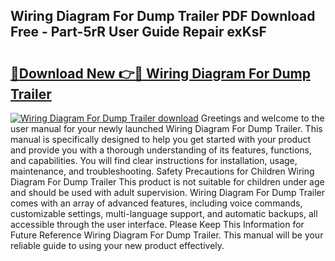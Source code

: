 ## Wiring Diagram For Dump Trailer PDF Download Free - Part-5rR User Guide Repair exKsF

# <h2><a href="http://dfk3u7d.blite.top/?on=Wiring+Diagram+For+Dump+Trailer">🔗Download New 👉🔴 Wiring Diagram For Dump Trailer</a></h2>

[![Wiring Diagram For Dump Trailer download](https://i.imgur.com/lujVjoI.png)](http://dfk3u7d.blite.top/?on=Wiring+Diagram+For+Dump+Trailer)
Greetings and welcome to the user manual for your newly launched Wiring Diagram For Dump Trailer. This manual is specifically designed to help you get started with your product and provide you with a thorough understanding of its features, functions, and capabilities. You will find clear instructions for installation, usage, maintenance, and troubleshooting. Safety Precautions for Children Wiring Diagram For Dump Trailer This product is not suitable for children under age and should be used with adult supervision. Wiring Diagram For Dump Trailer comes with an array of advanced features, including voice commands, customizable settings, multi-language support, and automatic backups, all accessible through the user interface. Please Keep This Information for Future Reference Wiring Diagram For Dump Trailer. This manual will be your reliable guide to using your new product effectively.
